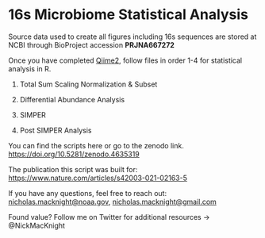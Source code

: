 # 16s Microbiome Statistical Analysis

Source data used to create all figures including 16s sequences are stored at NCBI through BioProject accession **PRJNA667272**

Once you have completed [Qiime2](https://github.com/nmacknight/16sCommunityAnalysis/blob/main/Qiime2%20Pipeline%20-%20Educational%20Descriptions.md), follow files in order 1-4 for statistical analysis in R.

1. Total Sum Scaling Normalization & Subset

2. Differential Abundance Analysis

3. SIMPER

4. Post SIMPER Analysis

You can find the scripts here or go to the zenodo link. https://doi.org/10.5281/zenodo.4635319

The publication this script was built for: https://www.nature.com/articles/s42003-021-02163-5

If you have any questions, feel free to reach out: nicholas.macknight@noaa.gov, nicholas.macknight@gmail.com



Found value? Follow me on Twitter for additional resources -> @NickMacKnight

